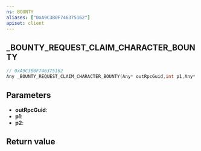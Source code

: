 ```yaml
---
ns: BOUNTY
aliases: ["0xA9C3B0F746375162"]
apiset: client
---
```

## _BOUNTY_REQUEST_CLAIM_CHARACTER_BOUNTY

```c
// 0xA9C3B0F746375162
Any _BOUNTY_REQUEST_CLAIM_CHARACTER_BOUNTY(Any* outRpcGuid,int p1,Any* p2);
```


## Parameters
* **outRpcGuid**:
* **p1**:
* **p2**:

## Return value

